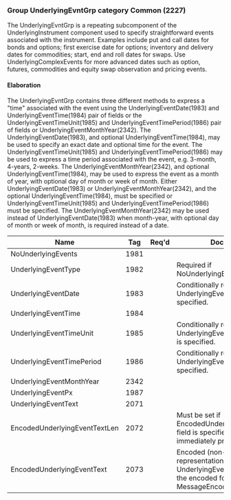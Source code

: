 ### Group UnderlyingEvntGrp category Common (2227)

The UnderlyingEvntGrp is a repeating subcomponent of the UnderlyingInstrument component used to specify straightforward events associated with the instrument. Examples include put and call dates for bonds and options; first exercise date for options; inventory and delivery dates for commodities; start, end and roll dates for swaps. Use UnderlyingComplexEvents for more advanced dates such as option, futures, commodities and equity swap observation and pricing events.

#### Elaboration

The UnderlyingEvntGrp contains three different methods to express a "time" associated with the event using the UnderlyingEventDate(1983) and UnderlyingEventTime(1984) pair of fields or the UnderlyingEventTimeUnit(1985) and UnderlyingEventTimePeriod(1986) pair of fields or UnderlyingEventMonthYear(2342).
The UnderlyingEventDate(1983), and optional UnderlyingEventTime(1984), may be used to specify an exact date and optional time for the event. The UnderlyingEventTimeUnit(1985) and UnderlyingEventTimePeriod(1986) may be used to express a time period associated with the event, e.g. 3-month, 4-years, 2-weeks. The UnderlyingEventMonthYear(2342), and optional UnderlyingEventTime(1984), may be used to express the event as a month of year, with optional day of month or week of month.
Either UnderlyingEventDate(1983) or UnderlyingEventMonthYear(2342), and the optional UnderlyingEventTime(1984), must be specified or UnderlyingEventTimeUnit(1985) and UnderlyingEventTimePeriod(1986) must be specified.
The UnderlyingEventMonthYear(2342) may be used instead of UnderlyingEventDate(1983) when month-year, with optional day of month or week of month, is required instead of a date.

| Name                          | Tag  | Req'd | Documentation                                                                                                                               |
|-------------------------------|------|----------|-------------------------------------------------------------------------------------------------------------------------------|
| NoUnderlyingEvents            | 1981 |       |                                                                                                                                |
| UnderlyingEventType           | 1982 |       | Required if NoUnderlyingEvents(1982) > 0.                                                                                                                |
| UnderlyingEventDate           | 1983 |       | Conditionally required when UnderlyingEventTime(1984) is specified.                                                                                      |
| UnderlyingEventTime           | 1984 |       |                                                                                                                                |
| UnderlyingEventTimeUnit       | 1985 |       | Conditionally required when UnderlyingEventTimePeriod(1986) is specified.                                                                                |
| UnderlyingEventTimePeriod     | 1986 |       | Conditionally required when UnderlyingEventTimeUnit(1985) is specified.                                                                                  |
| UnderlyingEventMonthYear      | 2342 |       |                                                                                                                                |
| UnderlyingEventPx             | 1987 |       |                                                                                                                                |
| UnderlyingEventText           | 2071 |       |                                                                                                                                |
| EncodedUnderlyingEventTextLen | 2072 |       | Must be set if EncodedUnderlyingEventText(2073) field is specified and must immediately precede it.                                                      |
| EncodedUnderlyingEventText    | 2073 |       | Encoded (non-ASCII characters) representation of the UnderlyingEventText(2071) field in the encoded format specified via the MessageEncoding(347) field. |

